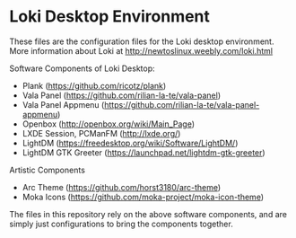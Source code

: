 # Loki Desktop Environment

These files are the configuration files for the Loki desktop environment.  More information about Loki at http://newtoslinux.weebly.com/loki.html

Software Components of Loki Desktop:
  - Plank (https://github.com/ricotz/plank)
  - Vala Panel (https://github.com/rilian-la-te/vala-panel)
  - Vala Panel Appmenu (https://github.com/rilian-la-te/vala-panel-appmenu)
  - Openbox (http://openbox.org/wiki/Main_Page)
  - LXDE Session, PCManFM (http://lxde.org/)
  - LightDM (https://freedesktop.org/wiki/Software/LightDM/)
  - LightDM GTK Greeter (https://launchpad.net/lightdm-gtk-greeter)

Artistic Components
  - Arc Theme (https://github.com/horst3180/arc-theme)
  - Moka Icons (https://github.com/moka-project/moka-icon-theme)

The files in this repository rely on the above software components, and are simply just configurations to bring the components together.
